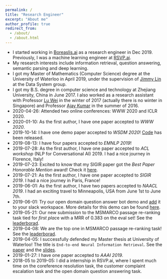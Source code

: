 ```yaml
---
permalink: /
title: "Research Engineer"
excerpt: "About me"
author_profile: true
redirect_from: 
  - /about/
  - /about.html
---
```

- I started working in [Boreaslis.ai](https://www.borealisai.com/en/) as a research engineer in Dec 2019. Previously, I was a machine learning engineer at [RSVP.ai](https://rsvp.ai/en/#/index).
- My research interests include information retrieval, question answering, semantic parsing and deep learning. 
- I got my Master of Mathematics (Computer Science) degree at the University of Waterloo in April 2019, under the supervision of [Jimmy Lin](https://cs.uwaterloo.ca/~jimmylin/) at the Data System group.
- I got my B.S. degree in computer science and technology at Zhejiang University, China in June 2017. I also worked as a research assistant with Professor [Lu Wei](https://istd.sutd.edu.sg/people/faculty/lu-wei) in the winter of 2017 (actually there is no winter in Singapore) and Professor [Ajay Kumar](https://www4.comp.polyu.edu.hk/~csajaykr/) in the summer of 2016.
- 2020-04-26: Attended two online conferences: WWW 2020 and ICLR 2020. 
- 2020-01-10: As the first author, I have one paper accepted to *WWW 2020*. 
- 2019-10-14: I have one demo paper accepted to *WSDM 2020*! [Code](https://github.com/capreolus-ir/capreolus) has been released.
- 2019-08-13: I have four papers accepted to *EMNLP 2019*!
- 2019-07-28: As the first author, I have one paper accepted to *ACL workshop* (NLP for Conversational AI) 2019. I had a nice journey in Florence, Italy!
- 2019-07-23: Excited to know that my SIGIR paper got the *Best Paper Honorable Mention* award! Check it [here](https://arxiv.org/abs/1904.09171).
- 2019-07-21: As the first author, I have one paper accepted to *SIGIR 2019*. I had a nice journey in Paris, France!
- 2019-06-01: As the first author, I have two papers accepted to *NAACL 2019*. I had an exciting travel to Minneapolis, USA from June 1st to June 7th.
- 2019-06-01: Try our open domain question answer bot demo and [add](https://slack.com/apps/AJ3A5LMS5-dodo?next_id=0) it to your slack workspace. More details for this demo can be found [here](https://amyxie361.github.io/BERTserini/).
- 2019-05-21: Our new submission to the MSMARCO passage re-ranking task tied for *first plac*e with a MRR of 0.383 on the eval set! See the [leaderborad](http://www.msmarco.org/leaders.aspx).
- 2019-04-08: We are the top one in MSMARCO passage re-ranking task! See the [leaderborad](http://www.msmarco.org/leaders.aspx).
- 2019-04-05: I successfully defended my Master thesis at University of Waterloo! The title is `End-to-end Neural Information Retrieval`. See the [paper](https://uwspace.uwaterloo.ca/handle/10012/14597) and the [slides](http://Victor0118.github.io/files/Thesis_slide.pdf).
- 2019-01-27: I have one paper accepted to *AAAI 2019*.
- 2018-05 to 2019-05: I did a internship in RSVP.ai, where I spent much time on the coreference resolution task, the customer complaint escalation task and the open domain question answering task.
